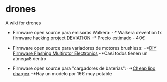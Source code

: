 # drones
A wiki for drones

* Firmware open source para emisoras Walkera:
··* Walkera devention tx firmware hacking project [DEVIATION](http://www.deviationtx.com/)
··* Precio estimado - 40€

* Firmware open source para variadores de motores brushless:
··*[DIY Firmware Flashing Multirotor Electronics](http://www.rcgroups.com/forums/showthread.php?t=1513678)
··*Casi todos tienen un atmega8 dentro


* Firmware open source para "cargadores de baterias":
··*[Cheap lipo charger](https://github.com/stawel/cheali-charger)
··*Hay un modelo por 16€  muy potable

